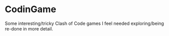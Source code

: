 # CodinGame

Some interesting/tricky Clash of Code games I feel needed exploring/being re-done in more detail. 
